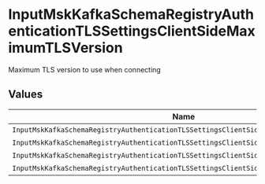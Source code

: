 # InputMskKafkaSchemaRegistryAuthenticationTLSSettingsClientSideMaximumTLSVersion

Maximum TLS version to use when connecting


## Values

| Name                                                                                    | Value                                                                                   |
| --------------------------------------------------------------------------------------- | --------------------------------------------------------------------------------------- |
| `InputMskKafkaSchemaRegistryAuthenticationTLSSettingsClientSideMaximumTLSVersionTlSv1`  | TLSv1                                                                                   |
| `InputMskKafkaSchemaRegistryAuthenticationTLSSettingsClientSideMaximumTLSVersionTlSv11` | TLSv1.1                                                                                 |
| `InputMskKafkaSchemaRegistryAuthenticationTLSSettingsClientSideMaximumTLSVersionTlSv12` | TLSv1.2                                                                                 |
| `InputMskKafkaSchemaRegistryAuthenticationTLSSettingsClientSideMaximumTLSVersionTlSv13` | TLSv1.3                                                                                 |